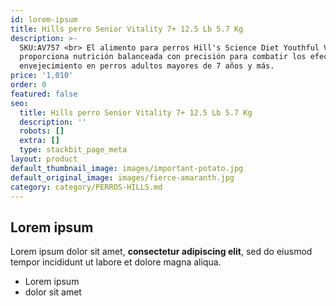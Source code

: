 ```yaml
---
id: lorem-ipsum
title: Hills perro Senior Vitality 7+ 12.5 Lb 5.7 Kg
description: >-
  SKU:AV757 <br> El alimento para perros Hill's Science Diet Youthful Vitality
  proporciona nutrición balanceada con precisión para combatir los efectos del
  envejecimiento en perros adultos mayores de 7 años y más.
price: '1,010'
order: 0
featured: false
seo:
  title: Hills perro Senior Vitality 7+ 12.5 Lb 5.7 Kg
  description: ''
  robots: []
  extra: []
  type: stackbit_page_meta
layout: product
default_thumbnail_image: images/important-potato.jpg
default_original_image: images/fierce-amaranth.jpg
category: category/PERROS-HILLS.md
---
```

## Lorem ipsum

Lorem ipsum dolor sit amet, **consectetur adipiscing elit**, sed do eiusmod tempor incididunt ut labore et dolore magna aliqua.

- Lorem ipsum
- dolor sit amet